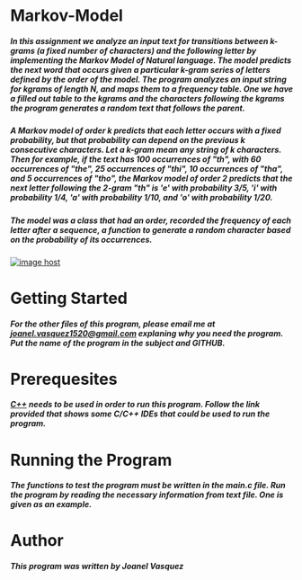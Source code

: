 # Markov-Model
##### In this assignment we analyze an input text for transitions between k-grams (a fixed number of characters) and the following letter by implementing the Markov Model of Natural language. The model predicts the next word that occurs given a particular k-gram series of letters defined by the order of the model. The program analyzes an input string for kgrams of length N, and maps them to a frequency table. One we have a filled out table to the kgrams and the characters following the kgrams the program generates a random text that follows the parent.
##### A Markov model of order k predicts that each letter occurs with a fixed probability, but that probability can depend on the previous k consecutive characters. Let a k-gram mean any string of k characters. Then for example, if the text has 100 occurrences of "th", with 60 occurrences of "the", 25 occurrences of "thi", 10 occurrences of "tha", and 5 occurrences of "tho", the Markov model of order 2 predicts that the next letter following the 2-gram "th" is 'e' with probability 3/5, 'i' with probability 1/4, 'a' with probability 1/10, and 'o' with probability 1/20.
##### The model was a class that had an order, recorded the frequency of each letter after a sequence, a function to generate a random character based on the probability of its occurrences.
  
<a href="http://imgbox.com/DDp1VQSQ" target="_blank"><img src="https://thumbs.imgbox.com/8b/72/DDp1VQSQ_t.png" alt="image host"/></a>
# __Getting Started__
##### For the other files of this program, please email me at joanel.vasquez1520@gmail.com explaning why you need the program. Put the name of the program in the subject and GITHUB. 
# __Prerequesites__
##### [C++](http://www.cyberprogrammers.net/2015/11/top-9-best-cc-ides-for-windowsmac-os.html) needs to be used in order to run this program. Follow the link provided that shows some C/C++ IDEs that could be used to run the program. 
# __Running the Program__
##### The functions to test the program must be written in the main.c file. Run the program by reading the necessary information from text file. One is given as an example. 
# __Author__
##### This program was written by Joanel Vasquez
